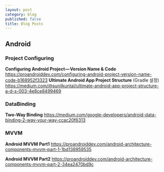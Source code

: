 ```yaml
---
layout: post
category: blog
published: false
title: Blog Posts
---
```


## Android
### Project Configuring
**Configuring Android Project — Version Name & Code**
https://proandroiddev.com/configuring-android-project-version-name-code-b168952f3323
**Ultimate Android App Project Structure**
(Gradle 설정)
https://medium.com/@sunilkuntal/ultimate-android-app-project-structure-a-d-s-003-4e8ce8499469

### DataBinding
**Two-Way Binding**
https://medium.com/google-developers/android-data-binding-2-way-your-way-ccac20f6313

### MVVM
**Android MVVM Part1**
https://proandroiddev.com/android-architecture-components-mvvm-part-1-1bd138959535

**Android MVVM Part2**
https://proandroiddev.com/android-architecture-components-mvvm-part-2-34ea2470bd9c

